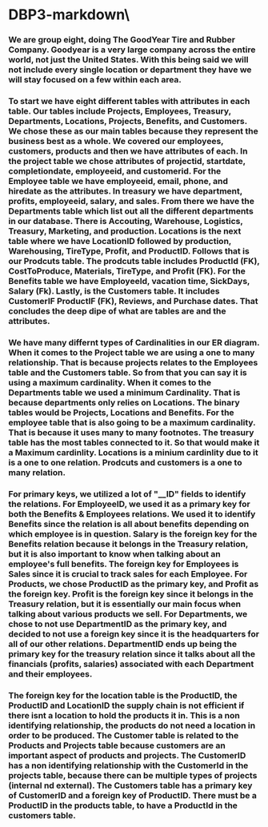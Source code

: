 # DBP3-markdown\
 ### We are group eight, doing The GoodYear Tire and Rubber Company. Goodyear is a very large company across the entire world, not just the United States. With this being said we will not include every single location or department they have we will stay focused on a few within each area. 
### To start we have eight different tables with attributes in each table. Our tables include Projects, Employees, Treasury, Departments, Locations, Projects, Benefits, and Customers.  We chose these as our main tables because they represent the business best as a whole. We covered our employees, customers, products and then we have attributes of each. In the project table we chose attributes of projectid, startdate, completiondate, employeeid, and customerid. For the Employee table we have employeeid, email, phone, and hiredate as the attributes. In treasury we have department, profits, employeeid, salary, and sales. From there we have the Departments table which list out all the different departments in our database. There is Accouting, Warehouse, Logistics, Treasury, Marketing, and production. Locations is the next table where we have LocationID followed by production, Warehousing, TireType, Profit, and ProductID. Follows that is our Prodcuts table. The prodcuts table includes ProductId (FK), CostToProduce, Materials, TireType, and Profit (FK). For the Benefits table we have EmployeeId, vacation time, SickDays, Salary (Fk). Lastly, is the Customers table. It includes CustomerIF ProductIF (FK), Reviews, and Purchase dates. That concludes the deep dipe of what are tables are and the attributes.
### We have many differnt types of Cardinalities in our ER diagram. When it comes to the Project table we are using a one to many relationship. That is because projects relates to the Employees table and the Customers table. So from that you can say it is using a maximum cardinality. When it comes to the Departments table we used a minimum Cardinality. That is because departments only relies on Locations. The binary tables would be Projects, Locations and Benefits. For the employee table that is also going to be a maximum cardinality. That is because it uses many to many footnotes. The treasury table has the most tables connected to it. So that would make it a Maximum cardinlity. Locations is a minium cardinlity due to it is a one to one relation. Prodcuts and customers is a one to many relation.      
### For primary keys, we utilized a lot of "__ID" fields to identify the relations. For EmployeeID, we used it as a primary key for both the Benefits & Employees relations. We used it to identify Benefits since the relation is all about benefits depending on which employee is in question. Salary is the foreign key for the Benefits relation because it belongs in the Treasury relation, but it is also important to know when talking about an employee's full benefits. The foreign key for Employees is Sales since it is crucial to track sales for each Employee. For Products, we chose ProductID as the primary key, and Profit as the foreign key. Profit is the foreign key since it belongs in the Treasury relation, but it is essentially our main focus when talking about various products we sell. For Departments, we chose to not use DepartmentID as the primary key, and decided to not use a foreign key since it is the headquarters for all of our other relations. DepartmentID ends up being the primary key for the treasury relation since it talks about all the financials (profits, salaries) associated with each Department and their employees. 
### The foreign key for the location table is the ProductID, the ProductID and LocationID the supply chain is not efficient if there isnt a location to hold the products it in. This is a non identifying relationship, the products do not need a location in order to be produced.  The Customer table is related to the Products and Projects table because customers are an important aspect of products and projects. The CustomerID has a non identifying relationship with the CustomerId in the projects table, because there can be multiple types of projects (internal nd external). The Customers table has a primary key of CustomerID and a foreign key of ProductID. There must be a ProductID in the products table, to have a ProductId in the customers table.
